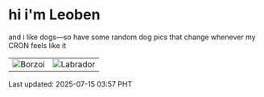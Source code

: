 # hi i'm Leoben

and i like dogs—so have some random dog pics that change whenever my CRON feels like it

|  |  |
|--------|----------|
| ![Borzoi](https://random-dog-vercel.vercel.app/api/random-borzoi?v=1752523032) | ![Labrador](https://random-dog-vercel.vercel.app/api/random-labrador?v=1752523032) |

Last updated: 2025-07-15 03:57 PHT
